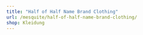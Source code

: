 ```yaml
---
title: "Half of Half Name Brand Clothing"
url: /mesquite/half-of-half-name-brand-clothing/
shop: Kleidung
---
```

